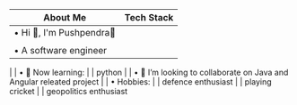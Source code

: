 |  About Me                                                                                | Tech Stack                                                     |
|-----------------------------------------------------------------------------------------|-----------------------------------------------------------------
| • Hi 👋, I'm Pushpendra🌸                                                              |                                   
|                                                                                         |                                                                               
| • A software engineer
|
| • 🌱 Now learning:
|
|  python
| 
| • 💞️ I’m looking to collaborate on Java and Angular releated project
|
| • Hobbies:
|
| defence enthusiast
|
| playing cricket
|
| geopolitics enthusiast
